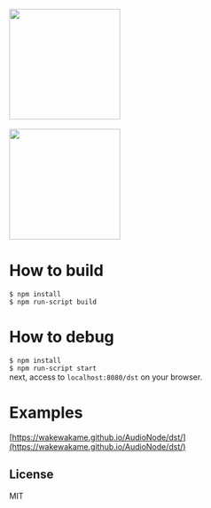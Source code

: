 <img src="https://wakewakame.github.io/AudioNode/logo/audio_node_logo.svg" width="200"><br>  
<img src="https://wakewakame.github.io/AudioNode/logo/audio_node_logo_text.svg" width="200">  

# How to build  

`$ npm install`  
`$ npm run-script build`  

# How to debug  

`$ npm install`  
`$ npm run-script start`  
next, access to `localhost:8080/dst` on your browser.  

# Examples  
[https://wakewakame.github.io/AudioNode/dst/](https://wakewakame.github.io/AudioNode/dst/)  

## License
MIT
